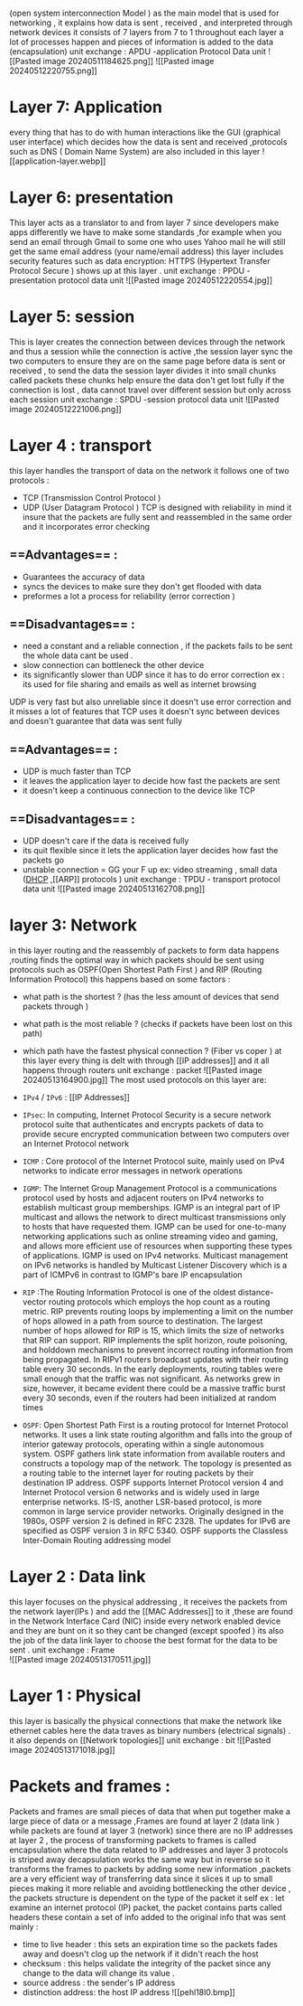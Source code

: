 (open system interconnection Model ) as the main model that is used for networking , it explains how data is sent , received , and interpreted through network devices 
it consists of 7 layers from  7 to 1 throughout each layer a lot of processes happen and pieces of information is added to the data (encapsulation)
unit exchange : APDU -application Protocol Data unit 
![[Pasted image 20240511184625.png]]
![[Pasted image 20240512220755.png]]
# Layer 7: Application 
every thing that has to do with human interactions like the GUI (graphical user interface) which decides how the data is sent and received ,protocols such as DNS ( Domain Name System) are also included in this layer ![[application-layer.webp]]

# Layer 6: presentation 
This layer acts as a translator to and from layer 7 since developers make apps differently we have to make some standards ,for example when you send an email through Gmail to some one who uses Yahoo mail he will still get the same email address (your name/email address) 
this layer includes security features such as data encryption: HTTPS (Hypertext Transfer Protocol Secure ) shows up at this layer .
unit exchange : PPDU - presentation protocol data unit 
![[Pasted image 20240512220554.jpg]]
# Layer 5: session 
This is layer creates the connection between devices through the network and thus a session while the connection is active ,the session layer sync the two computers to ensure they are on the same page before data is sent or received , to send the data the session layer divides it into small chunks called packets these chunks help ensure the data don't get lost fully if the connection is lost , data cannot travel over different session but only across each session
unit exchange : SPDU -session protocol data unit 
![[Pasted image 20240512221006.png]]
# Layer 4 : transport 
this layer handles the transport of data on the network it follows one of two protocols : 
- TCP (Transmission Control Protocol )
- UDP (User Datagram Protocol )
TCP is designed with reliability in mind it insure that the packets are fully sent and reassembled in the same order and it incorporates error checking 
## ==Advantages== :
 - Guarantees the accuracy of data 
 - syncs the devices to make sure they don't get flooded with data 
 - preformes a lot a process for reliability (error correction )
## ==Disadvantages== : 
- need a constant and a reliable connection , if the packets fails to be sent the whole data cant be used .
- slow connection can bottleneck the other device 
- its significantly slower than UDP since it has to do error correction
ex : its used for file sharing and emails as well as internet browsing 

UDP is very fast but also unreliable  since it doesn't use error correction and it misses a lot of features that TCP uses it doesn't sync between devices and doesn't guarantee that data was sent fully 
## ==Advantages== :
- UDP is much faster than TCP 
- it leaves the application layer to decide how fast the packets are sent 
- it doesn't keep a continuous connection to the device like TCP
## ==Disadvantages== :
- UDP doesn't care if the data is received fully
- its quit flexible since it lets the application layer decides how fast the packets go 
- unstable connection = GG  your F up 
ex: video streaming , small data ([DHCP](obsidian://open?vault=TryHackMe_Notes&file=main%2FNetworking%2FIP%20Addresses) ,[[ARP]] protocols )
unit exchange : TPDU - transport protocol data unit 
![[Pasted image 20240513162708.png]]
# layer 3: Network 
in this layer routing and the reassembly of packets to form data happens ,routing finds the optimal way in which packets should be sent using protocols such as OSPF(Open Shortest Path First ) and RIP (Routing Information Protocol) this happens based on some factors : 
- what path is the shortest ? (has the less amount of devices that send packets through ) 
- what path is the most reliable ? (checks if packets have been lost on this path)
- which path have the fastest physical connection ? (Fiber vs coper )
at this layer every thing is delt with through  [[IP addresses]] and it all happens through routers 
unit exchange : packet 
![[Pasted image 20240513164900.jpg]]
The most used protocols on this layer are:

- `IPv4` / `IPv6` : [[IP Addresses]]
- `IPsec`: In computing, Internet Protocol Security is a secure network protocol suite that authenticates and encrypts packets of data to provide secure encrypted communication between two computers over an Internet Protocol network

- `ICMP` : Core protocol of the Internet Protocol suite, mainly used on IPv4 networks to indicate error messages in network operations

- `IGMP`: The Internet Group Management Protocol is a communications protocol used by hosts and adjacent routers on IPv4 networks to establish multicast group memberships. IGMP is an integral part of IP multicast and allows the network to direct multicast transmissions only to hosts that have requested them. IGMP can be used for one-to-many networking applications such as online streaming video and gaming, and allows more efficient use of resources when supporting these types of applications. IGMP is used on IPv4 networks. Multicast management on IPv6 networks is handled by Multicast Listener Discovery which is a part of ICMPv6 in contrast to IGMP's bare IP encapsulation

- `RIP` :The Routing Information Protocol is one of the oldest distance-vector routing protocols which employs the hop count as a routing metric. RIP prevents routing loops by implementing a limit on the number of hops allowed in a path from source to destination. The largest number of hops allowed for RIP is 15, which limits the size of networks that RIP can support. RIP implements the split horizon, route poisoning, and holddown mechanisms to prevent incorrect routing information from being propagated. In RIPv1 routers broadcast updates with their routing table every 30 seconds. In the early deployments, routing tables were small enough that the traffic was not significant. As networks grew in size, however, it became evident there could be a massive traffic burst every 30 seconds, even if the routers had been initialized at random times

- `OSPF`: Open Shortest Path First is a routing protocol for Internet Protocol networks. It uses a link state routing algorithm and falls into the group of interior gateway protocols, operating within a single autonomous system. OSPF gathers link state information from available routers and constructs a topology map of the network. The topology is presented as a routing table to the internet layer for routing packets by their destination IP address. OSPF supports Internet Protocol version 4 and Internet Protocol version 6 networks and is widely used in large enterprise networks. IS-IS, another LSR-based protocol, is more common in large service provider networks. Originally designed in the 1980s, OSPF version 2 is defined in RFC 2328. The updates for IPv6 are specified as OSPF version 3 in RFC 5340. OSPF supports the Classless Inter-Domain Routing addressing model

# Layer 2 : Data link 
this layer focuses on the physical addressing , it receives the packets from the network layer(IPs ) and add the [[MAC Addresses]] to it ,these are found in the Network Interface Card (NIC) inside every network enabled device and they are bunt on it so they cant be changed (except spoofed )
its also the job of the data link layer to choose the best format for the data to be sent .
unit exchange : Frame  
![[Pasted image 20240513170511.jpg]]
# Layer 1 : Physical 
this layer is basically the physical connections that make the network like ethernet cables here the data traves as binary numbers (electrical signals) . it also depends on [[Network topologies]]
unit exchange : bit 
![[Pasted image 20240513171018.jpg]]

# Packets and frames :
Packets and frames are small pieces of data that when put together make a large piece of data or a message ,Frames are found at layer 2 (data link ) while packets are found at layer 3 (network) since there are no IP addresses at layer  2 , the process of transforming packets to frames is called encapsulation where the data related to IP addresses and layer 3 protocols is striped away 
decapsulation works the same way but in reverse so it transforms the frames to packets by adding some new information ,packets are a very efficient way of transferring data since it slices it up to small pieces making it more reliable and avoiding bottlenecking the other device , the packets structure is dependent on the type of the packet it self 
ex : let examine an internet protocol (IP) packet, the packet contains parts called headers these contain a set of info added to the original info that was sent mainly :
- time to live header : this sets an expiration time so the packets fades away and doesn't clog up the network if it didn't reach the host 
- checksum : this helps validate the integrity of the packet since any change to the data will change its value .
- source address : the  sender's IP address 
- distinction address: the host IP address 
![[pehl18l0.bmp]]